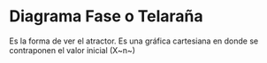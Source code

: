 
# Diagrama Fase o Telaraña #

Es la forma de ver el atractor.
Es una gráfica cartesiana en donde se contraponen el valor inicial (X~n~)
